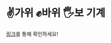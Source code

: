 # ✌가위 ✊바위 🖐보 기계 
[링크](https://velog.io/@juijeong8324/%EC%BA%90%EA%B8%80%EC%8A%A4%ED%84%B0%EB%94%94-%EA%B0%80%EC%9C%84%EB%B0%94%EC%9C%84%EB%B3%B4)를 통해 확인하세요! 
